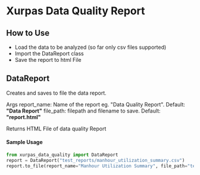 # Xurpas Data Quality Report

## How to Use
- Load the data to be analyzed (so far only csv files supported)
- Import the DataReport class
- Save the report to html File

## DataReport
Creates and saves to file the data report.

Args
    report_name: Name of the report eg. "Data Quality Report". Default: **"Data Report"**
    file_path: filepath and filename to save. Default: **"report.html"**

Returns
    HTML File of data quality Report

#### Sample Usage
```python
from xurpas_data_quality import DataReport
report = DataReport("test_reports/manhour_utilization_summary.csv")
report.to_file(report_name="Manhour Utilization Summary", file_path="test_reports/test.html")
```